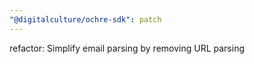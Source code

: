 ```yaml
---
"@digitalculture/ochre-sdk": patch
---
```


refactor: Simplify email parsing by removing URL parsing
